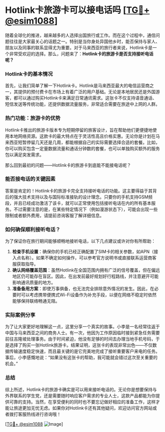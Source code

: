 # Hotlink卡旅游卡可以接电话吗 [[TG💪+ @esim1088](https://t.me/s/esim1088)]

随着全球化的推进，越来越多的人选择出国旅行或工作。而在这个过程中，通信问题往往是大家最关心的话题之一。特别是当你身处异国他乡时，能否保持与家人、朋友以及同事的联系显得尤为重要。对于马来西亚的旅行者来说，Hotlink卡是一个非常受欢迎的选择。那么，问题来了：**Hotlink卡的旅游卡是否支持接听电话呢？**

### Hotlink卡的基本情况

首先，让我们简单了解一下Hotlink卡。Hotlink是马来西亚最大的电信运营商之一，其提供的预付费卡在市场上有着广泛的用户基础。无论是本地居民还是外国游客，都可以通过购买Hotlink卡来满足日常通讯需求。这张卡不仅支持语音通话、短信发送等传统功能，还提供数据流量服务，非常适合需要在旅途中上网的人群。

### 热门功能：旅游卡的优势

Hotlink卡推出的旅游卡版本专为短期停留的旅客设计，旨在帮助他们更便捷地使用本地网络资源。这款卡的最大特点在于灵活性高且价格实惠。无论你是计划在马来西亚短暂停留几天还是几周，都能根据自己的实际需要选择合适的套餐。比如，你可以购买包含一定量数据流量和通话分钟数的套餐，也可以单独购买额外的服务包以满足突发需求。

那么回到最初的问题——Hotlink卡的旅游卡到底能不能接电话呢？

### 能否接电话的关键因素

答案是肯定的！Hotlink卡的旅游卡完全支持接听电话的功能。这主要得益于其背后的强大技术支持以及与国际标准接轨的设计理念。只要你的手机支持GSM频段，并且已经成功激活了该卡，就可以正常使用包括接听电话在内的所有基本服务。不过需要注意的是，在某些特定情况下（例如漫游状态下），可能会出现一些限制或者额外费用，请提前咨询客服了解详细信息。

### 如何确保顺利接听电话？

为了保证你在旅行期间能够顺畅地接听电话，以下几点建议或许对你有所帮助：

1. **检查手机设置**：确保你的手机已经正确配置了SIM卡的相关参数，如APN（接入点名称）。如果不确定如何操作，可以参考官方说明书或直接联系运营商客服获取指导。
2. **确认网络覆盖范围**：虽然Hotlink在全国范围内拥有广泛的信号覆盖，但在偏远地区仍可能存在盲区。因此，在出发前最好规划好行程路线，并注意避开可能影响通讯质量的地方。
3. **准备备用方案**：即使万事俱备，也无法完全排除意外情况的发生。因此，在必要时可以考虑携带便携式Wi-Fi设备作为补充手段，以便在网络不稳定时依然能够保持联络畅通无阻。

### 实际案例分享

为了让大家更好地理解这一点，这里分享一个真实的故事。小李是一名经常往返于中国与马来西亚之间的商务人士。有一次，他因为工作原因临时接到紧急任务需要前往吉隆坡处理事务。由于时间紧迫，他没有足够的时间去办理当地手机号码，于是选择了购买一张Hotlink旅游卡。结果证明，这张卡的表现非常出色——不仅数据传输速度稳定快速，而且最关键的是它完美地完成了接听重要客户来电的任务。事后，小李感慨地说：“如果没有这张卡的帮助，我可能就会错过这次至关重要的机会。”

### 总结

综上所述，Hotlink卡的旅游卡确实是可以用来接听电话的。无论你是想要保持与外界联系的学生党，还是需要随时响应客户需求的专业人士，这款产品都能为你提供可靠的支持。当然，在享受便利的同时也不要忘记做好相应的准备工作，这样才能让旅途更加无忧无虑。如果你对Hotlink卡还有其他疑问，欢迎访问官方网站或者拨打客服热线进行咨询哦！

[[TG💪+ @esim1088](https://t.me/s/esim1088) ![Image](https://i.postimg.cc/4NQfJmqS/Snipaste-2025-05-13-00-14-12.png)]